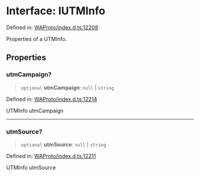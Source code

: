 # Interface: IUTMInfo

Defined in: [WAProto/index.d.ts:12208](https://github.com/Fokusdotid/bail/blob/3bcafd64e13ba51a595ace0ee7bd2c9c52ab1814/WAProto/index.d.ts#L12208)

Properties of a UTMInfo.

## Properties

### utmCampaign?

> `optional` **utmCampaign**: `null` \| `string`

Defined in: [WAProto/index.d.ts:12214](https://github.com/Fokusdotid/bail/blob/3bcafd64e13ba51a595ace0ee7bd2c9c52ab1814/WAProto/index.d.ts#L12214)

UTMInfo utmCampaign

***

### utmSource?

> `optional` **utmSource**: `null` \| `string`

Defined in: [WAProto/index.d.ts:12211](https://github.com/Fokusdotid/bail/blob/3bcafd64e13ba51a595ace0ee7bd2c9c52ab1814/WAProto/index.d.ts#L12211)

UTMInfo utmSource
